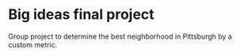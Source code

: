 # Big ideas final project
Group project to determine the best neighborhood in Pittsburgh by a custom metric.
